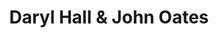 ---
title: "Daryl Hall & John Oates"
summary: "American pop rock duo active since 1967."
slug: "daryl-hall-john-oates"
image: "daryl-hall-john-oates.jpg"
apple_music_artist_url: "https://music.apple.com/gb/artist/daryl-hall-john-oates/180586"
wikipedia_url: "none"
---